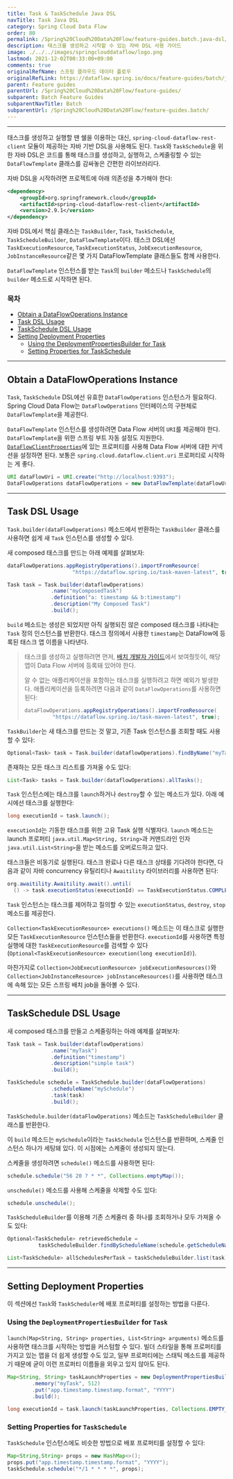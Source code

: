 ```yaml
---
title: Task & TaskSchedule Java DSL
navTitle: Task Java DSL
category: Spring Cloud Data Flow
order: 80
permalink: /Spring%20Cloud%20Data%20Flow/feature-guides.batch.java-dsl/
description: 태스크를 생성하고 시작할 수 있는 자바 DSL 사용 가이드
image: ./../../images/springclouddataflow/logo.png
lastmod: 2021-12-02T00:33:00+09:00
comments: true
originalRefName: 스프링 클라우드 데이터 플로우
originalRefLink: https://dataflow.spring.io/docs/feature-guides/batch/java-dsl/
parent: Feature guides
parentUrl: /Spring%20Cloud%20Data%20Flow/feature-guides/
subparent: Batch Feature Guides
subparentNavTitle: Batch
subparentUrl: /Spring%20Cloud%20Data%20Flow/feature-guides.batch/
---
```


---

태스크를 생성하고 실행할 땐 쉘을 이용하는 대신, `spring-cloud-dataflow-rest-client` 모듈이 제공하는 자바 기반 DSL을 사용해도 된다. `Task`와 `TaskSchedule`을 위한 자바 DSL은 코드를 통해 태스크를 생성하고, 실행하고, 스케줄링할 수 있는 `DataFlowTemplate` 클래스를 감싸놓은 간편한 라이브러리다.

자바 DSL을 시작하려면 프로젝트에 아래 의존성을 추가해야 한다:

```xml
<dependency>
	<groupId>org.springframework.cloud</groupId>
	<artifactId>spring-cloud-dataflow-rest-client</artifactId>
	<version>2.9.1</version>
</dependency>
```

자바 DSL에서 핵심 클래스는 `TaskBuilder`, `Task`, `TaskSchedule`, `TaskScheduleBuilder`, `DataFlowTemplate`이다. 태스크 DSL에선 `TaskExecutionResource`, `TaskExecutionStatus`, `JobExecutionResource`, `JobInstanceResource`같은 몇 가지 DataFlowTemplate 클래스들도 함께 사용한다.

`DataFlowTemplate` 인스턴스를 받는 `Task`의 `builder` 메소드나 `TaskSchedule`의 `builder` 메소드로 시작하면 된다.

### 목차

- [Obtain a DataFlowOperations Instance](#obtain-a-dataflowoperations-instance)
- [Task DSL Usage](#task-dsl-usage)
- [TaskSchedule DSL Usage](#taskschedule-dsl-usage)
- [Setting Deployment Properties](#setting-deployment-properties)
  + [Using the DeploymentPropertiesBuilder for Task](#using-the-deploymentpropertiesbuilder-for-task)
  + [Setting Properties for TaskSchedule](#setting-properties-for-taskschedule)

---

## Obtain a DataFlowOperations Instance

`Task`, `TaskSchedule` DSL에선 유효한 `DataFlowOperations` 인스턴스가 필요하다. Spring Cloud Data Flow는 `DataFlowOperations` 인터페이스의 구현체로 `DataFlowTemplate`을 제공한다.

`DataFlowTemplate` 인스턴스를 생성하려면 Data Flow 서버의 `URI`를 제공해야 한다. `DataFlowTemplate`을 위한 스프링 부트 자동 설정도 지원한다. [`DataFlowClientProperties`](https://github.com/spring-cloud/spring-cloud-dataflow/blob/master/spring-cloud-dataflow-rest-client/src/main/java/org/springframework/cloud/dataflow/rest/client/config/DataFlowClientProperties.java)에 있는 프로퍼티를 사용해 Data Flow 서버에 대한 커넥션을 설정하면 된다. 보통은 `spring.cloud.dataflow.client.uri` 프로퍼티로 시작하는 게 좋다.

```java
URI dataFlowUri = URI.create("http://localhost:9393");
DataFlowOperations dataFlowOperations = new DataFlowTemplate(dataFlowUri);
```

---

## Task DSL Usage

`Task.builder(dataFlowOperations)` 메소드에서 반환하는 `TaskBuilder` 클래스를 사용하면 쉽게 새 `Task` 인스턴스를 생성할 수 있다.

새 composed 태스크를 만드는 아래 예제를 살펴보자:

```java
dataFlowOperations.appRegistryOperations().importFromResource(
                     "https://dataflow.spring.io/task-maven-latest", true);

Task task = Task.builder(dataflowOperations)
              .name("myComposedTask")
              .definition("a: timestamp && b:timestamp")
              .description("My Composed Task")
              .build();
```

`build` 메소드는 생성은 되었지만 아직 실행되진 않은 composed 태스크를 나타내는 `Task` 정의 인스턴스를 반환한다. 태스크 정의에서 사용한 `timestamp`는 DataFlow에 등록된 태스크 앱 이름을 나타낸다.

> 태스크를 생성하고 실행하려면 먼저, [배치 개발자 가이드](../batch-developer-guides.batch-development.data-flow-spring-spring#creating-the-task-definition)에서 보여줬듯이, 해당 앱이 Data Flow 서버에 등록돼 있어야 한다.
>
> 알 수 없는 애플리케이션을 포함하는 태스크를 실행하려고 하면 예외가 발생한다. 애플리케이션을 등록하려면 다음과 같이 `DataFlowOperations`를 사용하면 된다:
>
> ```java
> dataFlowOperations.appRegistryOperations().importFromResource(
>          "https://dataflow.spring.io/task-maven-latest", true);
> ```

`TaskBuilder`는 새 태스크를 만드는 것 말고, 기존 Task 인스턴스를 조회할 때도 사용할 수 있다:

```java
Optional<Task> task = Task.builder(dataflowOperations).findByName("myTask");
```

존재하는 모든 태스크 리스트를 가져올 수도 있다:

```java
List<Task> tasks = Task.builder(dataflowOperations).allTasks();
```

`Task` 인스턴스에는 태스크를 `launch`하거나 `destroy`할 수 있는 메소드가 있다. 아래 예시에선 태스크를 실행한다:

```java
long executionId = task.launch();
```

`executionId`는 기동한 태스크를 위한 고유 Task 실행 식별자다. `launch` 메소드는 launch 프로퍼티 `java.util.Map<String, String>`과 커맨드라인 인자 `java.util.List<String>`을 받는 메소드를 오버로드하고 있다.

태스크들은 비동기로 실행된다. 태스크 완료나 다른 태스크 상태를 기다려야 한다면, 다음과 같이 자바 concurrency 유틸리티나 `Awaitility` 라이브러리를 사용하면 된다:

```java
org.awaitility.Awaitility.await().until(
  () -> task.executionStatus(executionId) == TaskExecutionStatus.COMPLETE);
```

`Task` 인스턴스는 태스크를 제어하고 질의할 수 있는 `executionStatus`, `destroy`, `stop` 메소드를 제공한다.

`Collection<TaskExecutionResource> executions()` 메소드는 이 태스크로 실행한 모든 `TaskExecutionResource` 인스턴스들을 반환한다. `executionId`를 사용하면 특정 실행에 대한 `TaskExecutionResource`를 검색할 수 있다(`Optional<TaskExecutionResource> execution(long executionId)`).

마찬가지로 `Collection<JobExecutionResource> jobExecutionResources()`와 `Collection<JobInstanceResource> jobInstanceResources()`를 사용하면 태스크에 속해 있는 모든 스프링 배치 job을 돌아볼 수 있다.

---

## TaskSchedule DSL Usage

새 composed 태스크를 만들고 스케줄링하는 아래 예제를 살펴보자:

```java
Task task = Task.builder(dataflowOperations)
              .name("myTask")
              .definition("timestamp")
              .description("simple task")
              .build();

TaskSchedule schedule = TaskSchedule.builder(dataFlowOperations)
              .scheduleName("mySchedule")
              .task(task)
              .build();
```

`TaskSchedule.builder(dataFlowOperations)` 메소드는 `TaskScheduleBuilder` 클래스를 반환한다.

이 `build` 메소드는 `mySchedule`이라는 `TaskSchedule` 인스턴스를 반환하며, 스케줄 인스턴스 하나가 세팅돼 있다. 이 시점에는 스케줄이 생성되지 않는다.

스케줄을 생성하려면 `schedule()` 메소드를 사용하면 된다:

```java
schedule.schedule("56 20 ? * *", Collections.emptyMap());
```

`unschedule()` 메소드를 사용해 스케줄을 삭제할 수도 있다:

```java
schedule.unschedule();
```

`TaskScheduleBuilder`를 이용해 기존 스케줄러 중 하나를 조회하거나 모두 가져올 수도 있다:

```java
Optional<TaskSchedule> retrievedSchedule =
          taskScheduleBuilder.findByScheduleName(schedule.getScheduleName());

List<TaskSchedule> allSchedulesPerTask = taskScheduleBuilder.list(task);
```

---

## Setting Deployment Properties

이 섹션에선 `Task`와 `TaskScheduler`에 배포 프로퍼티를 설정하는 방법을 다룬다.

### Using the `DeploymentPropertiesBuilder` for `Task`

`launch(Map<String, String> properties, List<String> arguments)` 메소드를 사용하면 태스크를 시작하는 방법을 커스텀할 수 있다. 빌더 스타일을 통해 프로퍼티를 가지고 있는 맵을 더 쉽게 생성할 수도 있고, 일부 프로퍼티에는 스태틱 메소드를 제공하기 때문에 굳이 이런 프로퍼티 이름들을 외우고 있지 않아도 된다.

```java
Map<String, String> taskLaunchProperties = new DeploymentPropertiesBuilder()
		.memory("myTask", 512)
		.put("app.timestamp.timestamp.format", "YYYY")
		.build();

long executionId = task.launch(taskLaunchProperties, Collections.EMPTY_LIST);
```

### Setting Properties for `TaskSchedule`

`TaskSchedule` 인스턴스에도 비슷한 방법으로 배포 프로퍼티를 설정할 수 있다:

```java
Map<String,String> props = new HashMap<>();
props.put("app.timestamp.timestamp.format", "YYYY");
taskSchedule.schedule("*/1 * * * *", props);
```